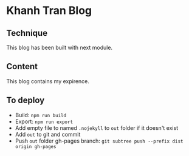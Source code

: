 # Khanh Tran Blog

## Technique
This blog has been built with next module.

## Content
This blog contains my expirence.

## To deploy
- Build: ```npm run build```
- Export: ```npm run export```
- Add empty file to named ```.nojekyll``` to ```out``` folder if it doesn't exist
- Add ```out``` to git and commit
- Push ```out``` folder gh-pages branch: ```git subtree push --prefix dist origin gh-pages```